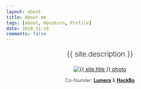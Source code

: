 ```yaml
---
layout: about
title: About me
tags: [about, Hpsaturn, Profile]
date: 2018-11-18
comments: false
---
```


<center>
<p style="font-size:1.2rem;font-weight:300">
{{ site.description }}
</p>

<p><a href="{{ site.url }}/{{ site.photo }}"><img src="{{ site.url }}/{{ site.photo }}" alt="{{ site.title }} photo" class="author-photo-tiny"></a></p>

<p style="font-size:0.8rem;font-weight:300">
Co-founder:
<a href="http://lumera.co/ks"><b>Lumera</b></a> & <a href="http://hackbo.co"><b>HackBo</b></a>
</p>

</center>


